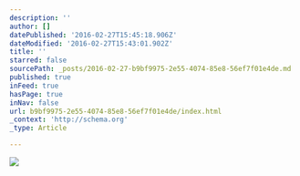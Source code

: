 ```yaml
---
description: ''
author: []
datePublished: '2016-02-27T15:45:18.906Z'
dateModified: '2016-02-27T15:43:01.902Z'
title: ''
starred: false
sourcePath: _posts/2016-02-27-b9bf9975-2e55-4074-85e8-56ef7f01e4de.md
published: true
inFeed: true
hasPage: true
inNav: false
url: b9bf9975-2e55-4074-85e8-56ef7f01e4de/index.html
_context: 'http://schema.org'
_type: Article

---
```

![](https://the-grid-user-content.s3-us-west-2.amazonaws.com/949312d7-a602-4c45-aae4-8c5b16f38aa5.png)